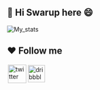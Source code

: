 ## 👋 Hi Swarup here 😄

![My_stats](https://github-readme-stats.vercel.app/api?username=swarup4741&hide_border=true&hide=stars&show_icons=true&theme=tokyonight)
  
## ❤️ Follow me
<div style="display: flex; align-items: center">
  <a href="https://twitter.com/swarup4741" target="_blank"><img src="https://www.freepnglogos.com/uploads/twitter-logo-png/twitter-logo-vector-png-clipart-1.png" alt="twitter" height="43" style="vertical-align:top; margin:2px"></a>  
  <a href="https://dribbble.com/swarupdas" target="_blank"><img src="https://www.searchpng.com/wp-content/uploads/2019/01/Dribbble-icon-Logo-PNG-Image.png" alt="dribbble" height="40" style="vertical-align:top; margin:2px"></a>
<div>  
  
  
